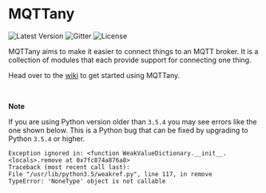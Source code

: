 # MQTTany

![Latest Version](https://img.shields.io/github/v/tag/CrazyIvan359/mqttany?label=release)
![Gitter](https://img.shields.io/gitter/room/mqttany/community)
![License](https://img.shields.io/github/license/CrazyIvan359/mqttany)

MQTTany aims to make it easier to connect things to an MQTT broker. It is a
collection of modules that each provide support for connecting one thing.

Head over to the [wiki](https://github.com/CrazyIvan359/mqttany/wiki) to get
started using MQTTany.

<br>

**Note**

If you are using Python version older than `3.5.4` you may see errors like the
one shown below. This is a Python bug that can be fixed by upgrading to Python
`3.5.4` or higher.

```none
Exception ignored in: <function WeakValueDictionary.__init__.<locals>.remove at 0x7fc874a876a8>
Traceback (most recent call last):
File "/usr/lib/python3.5/weakref.py", line 117, in remove
TypeError: 'NoneType' object is not callable
```
